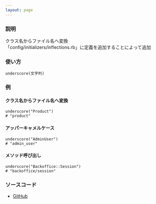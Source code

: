 ```yaml
---
layout: page
---
```


### 説明

クラス名からファイル名へ変換  
「config/initializers/inflections.rb」に定義を追加することによって追加

### 使い方

    underscore(文字列)

### 例

#### クラス名からファイル名へ変換 

    underscore("Product")
    # "product"

#### アッパーキャメルケース

    underscore("AdminUser")
    # "admin_user"

#### メソッド呼び出し

    underscore("Backoffice::Session")
    # "backoffice/session"

### ソースコード

- [GitHub](https://github.com/rails/rails/blob/984c3ef2775781d47efa9f541ce570daa2434a80/activesupport/lib/active_support/inflector/methods.rb#L96)
